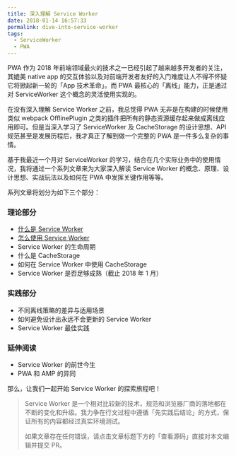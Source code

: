 ```yaml
---
title: 深入理解 Service Worker
date: 2018-01-14 16:57:33
permalink: dive-into-service-worker
tags:
  - ServiceWorker
  - PWA
---
```


PWA 作为 2018 年前端领域最火的技术之一已经引起了越来越多开发者的关注，其媲美 native app 的交互体验以及对前端开发者友好的入门难度让人不得不怀疑它将掀起新一轮的「App 技术革命」。而 PWA 最核心的「离线」能力，正是通过对 ServiceWorker 这个概念的灵活使用实现的。

在没有深入理解 Service Worker 之前，我总觉得 PWA 无非是在构建的时候使用类似 webpack OfflinePlugin 之类的插件把所有的静态资源缓存起来做成离线应用即可。但是当深入学习了 ServiceWorker 及 CacheStorage 的设计思想、API 规范甚至是发展历程后，我才真正了解到做一个完整的 PWA 是一件多么复杂的事情。

基于我最近一个月对 ServiceWorker 的学习，结合在几个实际业务中的使用情况，我将通过一个系列文章来为大家深入解读 Service Worker 的概念、原理、设计思想、实战玩法以及如何在 PWA 中发挥关键作用等等。

系列文章将划分为如下三个部分：

### 理论部分

- [什么是 Service Worker](/what-is-service-worker)
- [怎么使用 Service Worker](/how-to-use-service-worker)
- Service Worker 的生命周期
- 什么是 CacheStorage
- 如何在 Service Worker 中使用 CacheStorage
- Service Worker 是否足够成熟（截止 2018 年 1 月）

### 实践部分

- 不同离线策略的差异与适用场景
- 如何避免设计出永远不会更新的 Service Worker
- Service Worker 最佳实践

### 延伸阅读

- Service Worker 的前世今生
- PWA 和 AMP 的异同

那么，让我们一起开始 Service Worker 的探索旅程吧！


> Service Worker 是一个相对比较新的技术，规范和浏览器厂商的落地都在不断的变化和升级。我力争在行文过程中遵循「先实践后结论」的方式，保证所有的内容都经过真实环境测试。
>
> 如果文章存在任何错误，请点击文章标题下方的「查看源码」直接对本文编辑并提交 PR。
